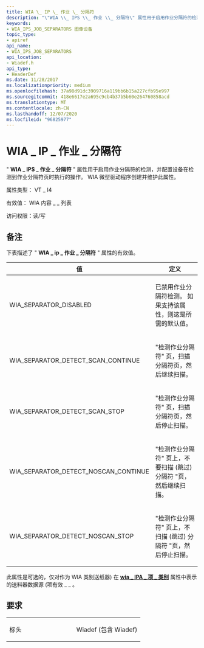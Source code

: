 ```yaml
---
title: WIA \_ IP \_ 作业 \_ 分隔符
description: "\"WIA \\_ IPS \\_ 作业 \\_ 分隔符\" 属性用于启用作业分隔符的检测，并配置设备在检测到作业分隔符页时执行的操作。 WIA 微型驱动程序创建并维护此属性。"
keywords:
- WIA_IPS_JOB_SEPARATORS 图像设备
topic_type:
- apiref
api_name:
- WIA_IPS_JOB_SEPARATORS
api_location:
- Wiadef.h
api_type:
- HeaderDef
ms.date: 11/28/2017
ms.localizationpriority: medium
ms.openlocfilehash: 37a98d91dc3909716a119bb6b15a227cfb95e997
ms.sourcegitcommit: 418e6617e2a695c9cb4b37b5b60e264760858acd
ms.translationtype: MT
ms.contentlocale: zh-CN
ms.lasthandoff: 12/07/2020
ms.locfileid: "96825977"
---
```

# <a name="wia_ips_job_separators"></a>WIA \_ IP \_ 作业 \_ 分隔符


" **WIA \_ IPS \_ 作业 \_ 分隔符** " 属性用于启用作业分隔符的检测，并配置设备在检测到作业分隔符页时执行的操作。 WIA 微型驱动程序创建并维护此属性。




属性类型： VT \_ I4

有效值： WIA 内容 \_ \_ 列表

访问权限：读/写

<a name="remarks"></a>备注
-------

下表描述了 " **WIA \_ ip \_ 作业 \_ 分隔符** " 属性的有效值。

<table>
<colgroup>
<col width="50%" />
<col width="50%" />
</colgroup>
<thead>
<tr class="header">
<th>值</th>
<th>定义</th>
</tr>
</thead>
<tbody>
<tr class="odd">
<td><p>WIA_SEPARATOR_DISABLED</p></td>
<td><p>已禁用作业分隔符检测。 如果支持该属性，则这是所需的默认值。</p></td>
</tr>
<tr class="even">
<td><p>WIA_SEPARATOR_DETECT_SCAN_CONTINUE</p></td>
<td><p>"检测作业分隔符" 页，扫描分隔符页，然后继续扫描。</p></td>
</tr>
<tr class="odd">
<td><p>WIA_SEPARATOR_DETECT_SCAN_STOP</p></td>
<td><p>"检测作业分隔符" 页，扫描分隔符页，然后停止扫描。</p></td>
</tr>
<tr class="even">
<td><p>WIA_SEPARATOR_DETECT_NOSCAN_CONTINUE</p></td>
<td><p>"检测作业分隔符" 页上，不要扫描 (跳过) 分隔符 "页，然后继续扫描。</p></td>
</tr>
<tr class="odd">
<td><p>WIA_SEPARATOR_DETECT_NOSCAN_STOP</p></td>
<td><p>"检测作业分隔符" 页上，不扫描 (跳过) 分隔符 "页，然后停止扫描。</p></td>
</tr>
</tbody>
</table>

 

此属性是可选的，仅对作为 WIA 类别送纸器) 在 [**wia \_ IPA \_ 项 \_ 类别**](wia-ipa-item-category.md) 属性中表示的送料器数据源 (项有效 \_ \_ 。

<a name="requirements"></a>要求
------------

<table>
<colgroup>
<col width="50%" />
<col width="50%" />
</colgroup>
<tbody>
<tr class="odd">
<td><p>标头</p></td>
<td>Wiadef (包含 Wiadef) </td>
</tr>
</tbody>
</table>

 

 





